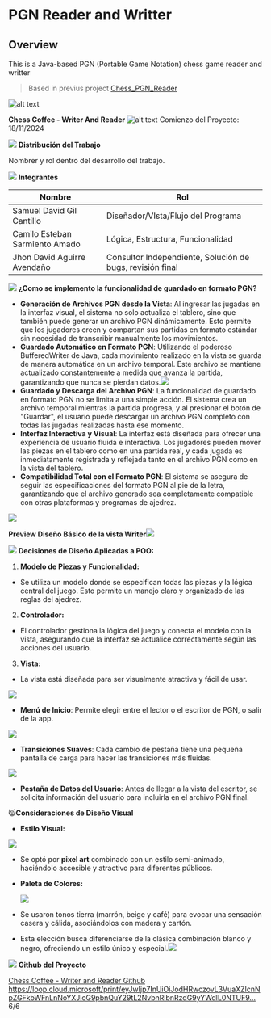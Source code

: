 # PGN Reader and Writter
## Overview
This is a Java-based PGN (Portable Game Notation) chess game reader and writter
> Based in previus project [Chess_PGN_Reader](https://github.com/Camilo-845/Chess_PGN_Reader)

![alt text](Doc_Images/Aspose.Words.b0324b15-a5ec-4049-ab7d-e3274257500e.001.jpeg)

**Chess Coffee - Writer And Reader**
![alt text](Doc_Images/Aspose.Words.b0324b15-a5ec-4049-ab7d-e3274257500e.002.png)
Comienzo del Proyecto: 18/11/2024

![](Doc_Images/Aspose.Words.b0324b15-a5ec-4049-ab7d-e3274257500e.004.png) **Distribución del Trabajo** 

Nombrer y rol dentro del desarrollo del trabajo. 

![](Doc_Images/Aspose.Words.b0324b15-a5ec-4049-ab7d-e3274257500e.005.png) **Integrantes**

| **Nombre**| **Rol** |
|-----------|-----------|
|   Samuel David Gil Cantillo |   Diseñador/VIsta/Flujo del Programa |
|   Camilo Esteban Sarmiento Amado|   Lógica, Estructura, Funcionalidad  |
|   Jhon David Aguirre Avendaño  |   Consultor Independiente, Solución de bugs, revisión final |


![](Doc_Images/Aspose.Words.b0324b15-a5ec-4049-ab7d-e3274257500e.008.png) **¿Como se implemento la funcionalidad de guardado en formato PGN?**

- **Generación de Archivos PGN desde la Vista**: Al ingresar las jugadas en la interfaz visual, el sistema no solo actualiza el tablero, sino que también puede generar un archivo PGN dinámicamente. Esto permite que los jugadores creen y compartan sus partidas en formato estándar sin necesidad de transcribir manualmente los movimientos.
- **Guardado Automático en Formato PGN**: Utilizando el poderoso  BufferedWriter de Java, cada movimiento realizado en la vista se guarda de manera automática en un archivo temporal. Este archivo se mantiene actualizado constantemente a medida que avanza la partida, garantizando que nunca se pierdan datos.![](Doc_Images/Aspose.Words.b0324b15-a5ec-4049-ab7d-e3274257500e.009.png)
- **Guardado y Descarga del Archivo PGN**: La funcionalidad de guardado en formato PGN no se limita a una simple acción. El sistema crea un archivo temporal mientras la partida progresa, y al presionar el botón de "Guardar", el usuario puede descargar un archivo PGN completo con todas las jugadas realizadas hasta ese momento. 
- **Interfaz Interactiva y Visual**: La interfaz está diseñada para ofrecer una experiencia de usuario fluida e interactiva. Los jugadores pueden mover las piezas en el tablero como en una partida real, y cada jugada es inmediatamente registrada y reflejada tanto en el archivo PGN como en la vista del tablero.
- **Compatibilidad Total con el Formato PGN**: El sistema se asegura de seguir las especificaciones del formato PGN al pie de la letra, garantizando que el archivo generado sea completamente compatible con otras plataformas y programas de ajedrez.

![](Doc_Images/Aspose.Words.b0324b15-a5ec-4049-ab7d-e3274257500e.010.jpeg)

**Preview Diseño Básico de la vista Writer![](Doc_Images/Aspose.Words.b0324b15-a5ec-4049-ab7d-e3274257500e.011.png)**

![](Doc_Images/Aspose.Words.b0324b15-a5ec-4049-ab7d-e3274257500e.012.png) **Decisiones de Diseño Aplicadas a POO:**

1. **Modelo de Piezas y Funcionalidad:**
- Se utiliza un modelo donde se especifican todas las piezas y la lógica central del juego. Esto permite un manejo claro y organizado de las reglas del ajedrez.
2. **Controlador:**
- El controlador gestiona la lógica del juego y conecta el modelo con la vista, asegurando que la interfaz se actualice correctamente según las acciones del usuario.
3. **Vista:**
- La vista está diseñada para ser visualmente atractiva y fácil de usar. 

![](Doc_Images/Aspose.Words.b0324b15-a5ec-4049-ab7d-e3274257500e.013.jpeg)

- **Menú de Inicio**: Permite elegir entre el lector o el escritor de PGN, o salir de la app.

![](Doc_Images/Aspose.Words.b0324b15-a5ec-4049-ab7d-e3274257500e.014.jpeg)

- **Transiciones Suaves**: Cada cambio de pestaña tiene una pequeña pantalla de carga para hacer las transiciones más fluidas.

![](Doc_Images/Aspose.Words.b0324b15-a5ec-4049-ab7d-e3274257500e.015.jpeg)

- **Pestaña de Datos del Usuario**: Antes de llegar a la vista del escritor, se solicita información del usuario para incluirla en el archivo PGN final.

😸**Consideraciones de Diseño Visual**

- **Estilo Visual:**

![](Doc_Images/Aspose.Words.b0324b15-a5ec-4049-ab7d-e3274257500e.017.jpeg)

- Se optó por **pixel art** combinado con un estilo semi-animado, haciéndolo accesible y atractivo para diferentes públicos.
- **Paleta de Colores:**

  ![](Doc_Images/Aspose.Words.b0324b15-a5ec-4049-ab7d-e3274257500e.018.png)

- Se usaron tonos tierra (marrón, beige y café) para evocar una sensación casera y cálida, asociándolos con madera y cartón.
- Esta elección busca diferenciarse de la clásica combinación blanco y negro, ofreciendo un estilo único y especial.![](Doc_Images/Aspose.Words.b0324b15-a5ec-4049-ab7d-e3274257500e.019.png)

![](Doc_Images/Aspose.Words.b0324b15-a5ec-4049-ab7d-e3274257500e.020.png) **Github del Proyecto** 

[Chess Coffee - Writer and Reader Github](https://github.com/Camilo-845/Chess_PGN_Reader_Writter)
https://loop.cloud.microsoft/print/eyJwIjp7InUiOiJodHRwczovL3VuaXZlcnNpZGFkbWFnLnNoYXJlcG9pbnQuY29tL2NvbnRlbnRzdG9yYWdlL0NTUF9… 6/6

